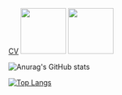 [CV](https://pikaguty.github.io/) 
<img src="https://user-images.githubusercontent.com/78063271/157510512-b50cd9c5-694b-4019-ac31-67c150a4214e.gif" width=90/>
<img src="https://user-images.githubusercontent.com/78063271/157512721-76c71f70-c71e-4d80-b055-19376e0d8dc1.gif" width=90/>

![Anurag's GitHub stats](https://github-readme-stats.vercel.app/api?username=PikaGuty&show_icons=true&theme=github_dark)


[![Top Langs](https://github-readme-stats.vercel.app/api/top-langs/?username=anuraghazra&theme=github_dark)](https://github.com/anuraghazra/github-readme-stats)
  

